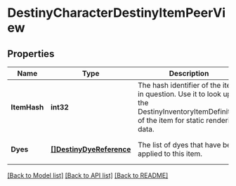 # DestinyCharacterDestinyItemPeerView

## Properties
Name | Type | Description | Notes
------------ | ------------- | ------------- | -------------
**ItemHash** | **int32** | The hash identifier of the item in question. Use it to look up the DestinyInventoryItemDefinition of the item for static rendering data. | [optional] [default to null]
**Dyes** | [**[]DestinyDyeReference**](Destiny.DyeReference.md) | The list of dyes that have been applied to this item. | [optional] [default to null]

[[Back to Model list]](../README.md#documentation-for-models) [[Back to API list]](../README.md#documentation-for-api-endpoints) [[Back to README]](../README.md)


